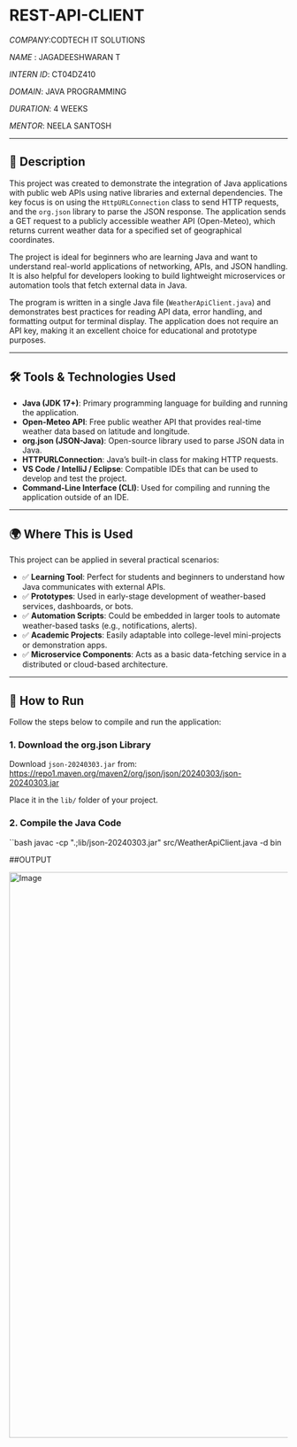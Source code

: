# REST-API-CLIENT

*COMPANY*:CODTECH IT SOLUTIONS

*NAME* : JAGADEESHWARAN T

*INTERN ID*: CT04DZ410

*DOMAIN*: JAVA PROGRAMMING

*DURATION*: 4 WEEKS

*MENTOR*: NEELA SANTOSH

-------------

## 📄 Description

This project was created to demonstrate the integration of Java applications with public web APIs using native libraries and external dependencies. The key focus is on using the `HttpURLConnection` class to send HTTP requests, and the `org.json` library to parse the JSON response. The application sends a GET request to a publicly accessible weather API (Open-Meteo), which returns current weather data for a specified set of geographical coordinates.

The project is ideal for beginners who are learning Java and want to understand real-world applications of networking, APIs, and JSON handling. It is also helpful for developers looking to build lightweight microservices or automation tools that fetch external data in Java.

The program is written in a single Java file (`WeatherApiClient.java`) and demonstrates best practices for reading API data, error handling, and formatting output for terminal display. The application does not require an API key, making it an excellent choice for educational and prototype purposes.

---

## 🛠 Tools & Technologies Used

- **Java (JDK 17+)**: Primary programming language for building and running the application.
- **Open-Meteo API**: Free public weather API that provides real-time weather data based on latitude and longitude.
- **org.json (JSON-Java)**: Open-source library used to parse JSON data in Java.
- **HTTPURLConnection**: Java’s built-in class for making HTTP requests.
- **VS Code / IntelliJ / Eclipse**: Compatible IDEs that can be used to develop and test the project.
- **Command-Line Interface (CLI)**: Used for compiling and running the application outside of an IDE.

---

## 🌍 Where This is Used

This project can be applied in several practical scenarios:

- ✅ **Learning Tool**: Perfect for students and beginners to understand how Java communicates with external APIs.
- ✅ **Prototypes**: Used in early-stage development of weather-based services, dashboards, or bots.
- ✅ **Automation Scripts**: Could be embedded in larger tools to automate weather-based tasks (e.g., notifications, alerts).
- ✅ **Academic Projects**: Easily adaptable into college-level mini-projects or demonstration apps.
- ✅ **Microservice Components**: Acts as a basic data-fetching service in a distributed or cloud-based architecture.

---

## 🚀 How to Run

Follow the steps below to compile and run the application:

### 1. Download the org.json Library

Download `json-20240303.jar` from:  
https://repo1.maven.org/maven2/org/json/json/20240303/json-20240303.jar

Place it in the `lib/` folder of your project.

### 2. Compile the Java Code

``bash
javac -cp ".;lib/json-20240303.jar" src/WeatherApiClient.java -d bin

##OUTPUT

<img width="1919" height="1022" alt="Image" src="https://github.com/user-attachments/assets/4551353a-671d-4750-ab0e-38098131db3b" />

